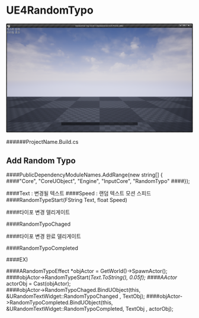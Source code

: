 # UE4RandomTypo

<img src="./Typo.png">

######ProjectName.Build.cs


## Add Random Typo


####PublicDependencyModuleNames.AddRange(new string[] { 
####"Core", "CoreUObject", "Engine", "InputCore", "RandomTypo" 
####});
  
 
  
####Text : 변경될 텍스트
####Speed : 랜덤 텍스트 모션 스피드
 ####RandomTypeStart(FString Text, float Speed)


####타이포 변경 델리게이트

####RandomTypoChaged

####타이포 변경 완료 델리게이트 

####RandomTypoCompleted




####EX)

####ARandomTypoEffect *objActor = GetWorld()->SpawnActor<ARandomTypoEffect>();
####objActor->RandomTypeStart(*Text.ToString(), 0.05f);
####AActor* actorObj = Cast<AActor>(objActor);  
####objActor->RandomTypoChaged.BindUObject(this, &URandomTextWidget::RandomTypoChanged , TextObj);
####objActor->RandomTypoCompleted.BindUObject(this, &URandomTextWidget::RandomTypoCompleted, TextObj , actorObj);
